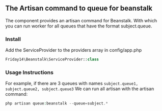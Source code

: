 ## The Artisan command to queue for beanstalk

The component provides an artisan command for Beanstalk. With which you can run worker for all queues that have the format subject.queue. 

### Install
Add the ServiceProvider to the providers array in config/app.php

```php
Friday14\Beanstalk\ServiceProvider::class
```

### Usage Instructions

For example, if there are 3 queues with names
``
subject.queue1, subject.queue2, subject.queue3
``
We can run all artisan with the artisan command: 
```php
php artisan queue:beanstalk --queue=subject.*
```
